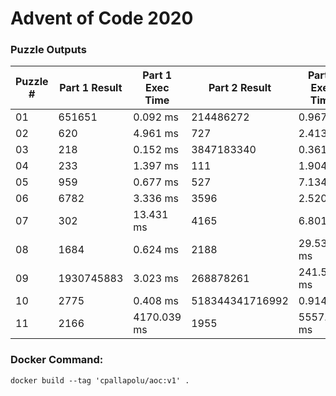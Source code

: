<h1>Advent of Code 2020</h1>
<h3>Puzzle Outputs</h3>
<table>

<thead>

<tr><th>Puzzle #  </th><th>Part 1 Result  </th><th>Part 1 Exec Time  </th><th>Part 2 Result  </th><th>Part 2 Exec Time  </th><th># of Test Cases  </th><th>Tests Exec Time  </th></tr>

</thead>

<tbody>

<tr><td>01        </td><td>651651         </td><td>0.092 ms          </td><td>214486272      </td><td>0.967 ms          </td><td>2                </td><td>1.024 ms         </td></tr>

<tr><td>02        </td><td>620            </td><td>4.961 ms          </td><td>727            </td><td>2.413 ms          </td><td>1003             </td><td>4.152 ms         </td></tr>

<tr><td>03        </td><td>218            </td><td>0.152 ms          </td><td>3847183340     </td><td>0.361 ms          </td><td>2                </td><td>0.586 ms         </td></tr>

<tr><td>04        </td><td>233            </td><td>1.397 ms          </td><td>111            </td><td>1.904 ms          </td><td>300              </td><td>3.466 ms         </td></tr>

<tr><td>05        </td><td>959            </td><td>0.677 ms          </td><td>527            </td><td>7.134 ms          </td><td>2                </td><td>9.457 ms         </td></tr>

<tr><td>06        </td><td>6782           </td><td>3.336 ms          </td><td>3596           </td><td>2.520 ms          </td><td>466              </td><td>7.239 ms         </td></tr>

<tr><td>07        </td><td>302            </td><td>13.431 ms         </td><td>4165           </td><td>6.801 ms          </td><td>3                </td><td>14.928 ms        </td></tr>

<tr><td>08        </td><td>1684           </td><td>0.624 ms          </td><td>2188           </td><td>29.534 ms         </td><td>2                </td><td>24.247 ms        </td></tr>

<tr><td>09        </td><td>1930745883     </td><td>3.023 ms          </td><td>268878261      </td><td>241.503 ms        </td><td>2                </td><td>250.369 ms       </td></tr>

<tr><td>10        </td><td>2775           </td><td>0.408 ms          </td><td>518344341716992</td><td>0.914 ms          </td><td>3                </td><td>1.619 ms         </td></tr>

<tr><td>11        </td><td>2166           </td><td>4170.039 ms       </td><td>1955           </td><td>5557.782 ms       </td><td>2                </td><td>9873.827 ms      </td></tr>

</tbody>

</table>

<h3>Docker Command:</h3>
<p><code>docker build --tag 'cpallapolu/aoc:v1' .</code></p>